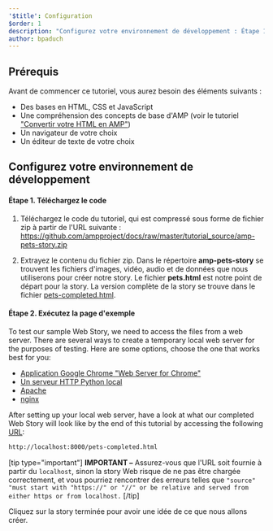 ```yaml
---
'$title': Configuration
$order: 1
description: "Configurez votre environnement de développement : Étape 1. Téléchargez le code. Téléchargez l'exemple de code du tutoriel sous forme de fichier ZIP ou via git ..."
author: bpaduch
---
```


## Prérequis

Avant de commencer ce tutoriel, vous aurez besoin des éléments suivants :

- Des bases en HTML, CSS et JavaScript
- Une compréhension des concepts de base d'AMP (voir le tutoriel ["Convertir votre HTML en AMP"](../../../../documentation/guides-and-tutorials/start/converting/index.md?format=websites))
- Un navigateur de votre choix
- Un éditeur de texte de votre choix

## Configurez votre environnement de développement

#### Étape 1. Téléchargez le code

1. Téléchargez le code du tutoriel, qui est compressé sous forme de fichier zip à partir de l'URL suivante : <a href="https://github.com/ampproject/docs/raw/master/tutorial_source/amp-pets-story.zip">https://github.com/ampproject/docs/raw/master/tutorial_source/amp-pets-story.zip</a>

2. Extrayez le contenu du fichier zip. Dans le répertoire **amp-pets-story** se trouvent les fichiers d'images, vidéo, audio et de données que nous utiliserons pour créer notre story. Le fichier **pets.html** est notre point de départ pour la story. La version complète de la story se trouve dans le fichier [pets-completed.html](https://github.com/ampproject/docs/blob/master/tutorial_source/amp-pets-story/pets-completed.html).

#### Étape 2. Exécutez la page d'exemple

To test our sample Web Story, we need to access the files from a web server. There are several ways to create a temporary local web server for the purposes of testing. Here are some options, choose the one that works best for you:

- [Application Google Chrome "Web Server for Chrome"](https://chrome.google.com/webstore/detail/web-server-for-chrome/ofhbbkphhbklhfoeikjpcbhemlocgigb)
- [Un serveur HTTP Python local](https://developer.mozilla.org/en-US/docs/Learn/Common_questions/set_up_a_local_testing_server#Running_a_simple_local_HTTP_server)
- [Apache](https://httpd.apache.org/docs/2.4/getting-started.html)
- [nginx](http://nginx.org/)

After setting up your local web server, have a look at what our completed Web Story will look like by the end of this tutorial by accessing the following <a href="http://localhost:8000/pets-completed.html">URL</a>:

```html
http://localhost:8000/pets-completed.html
```

[tip type="important"] **IMPORTANT –** Assurez-vous que l'URL soit fournie à partir du `localhost`, sinon la story Web risque de ne pas être chargée correctement, et vous pourriez rencontrer des erreurs telles que `"source" "must start with "https://" or "//" or be relative and served from either https or from localhost.` [/tip]

Cliquez sur la story terminée pour avoir une idée de ce que nous allons créer.
